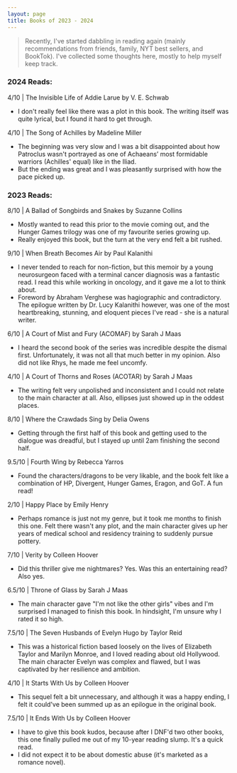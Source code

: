 ```yaml
---
layout: page
title: Books of 2023 - 2024
---
```



> Recently, I've started dabbling in reading again (mainly recommendations from friends, family, NYT best sellers, and BookTok). I've collected some thoughts here, mostly to help myself keep track.

### 2024 Reads:
4/10 | The Invisible Life of Addie Larue by V. E. Schwab
  - I don't really feel like there was a plot in this book. The writing itself was quite lyrical, but I found it hard to get through.

4/10 | The Song of Achilles by Madeline Miller
  - The beginning was very slow and I was a bit disappointed about how Patroclus wasn't portrayed as one of Achaeans’ most formidable warriors (Achilles' equal) like in the Iliad.
  - But the ending was great and I was pleasantly surprised with how the pace picked up.

### 2023 Reads:
8/10 | A Ballad of Songbirds and Snakes by Suzanne Collins 
  - Mostly wanted to read this prior to the movie coming out, and the Hunger Games trilogy was one of my favourite series growing up.
  - Really enjoyed this book, but the turn at the very end felt a bit rushed.

9/10 | When Breath Becomes Air by Paul Kalanithi
  - I never tended to reach for non-fiction, but this memoir by a young neurosurgeon faced with a terminal cancer diagnosis was a fantastic read. I read this while working in oncology, and it gave me a lot to think about.
  -  Foreword by Abraham Verghese was hagiographic and contradictory. The epilogue written by Dr. Lucy Kalanithi however, was one of the most heartbreaking, stunning, and eloquent pieces I've read - she is a natural writer.

6/10 | A Court of Mist and Fury (ACOMAF) by Sarah J Maas
  -  I heard the second book of the series was incredible despite the dismal first. Unfortunately, it was not all that much better in my opinion. Also did not like Rhys, he made me feel uncomfy.

4/10 | A Court of Thorns and Roses (ACOTAR) by Sarah J Maas
  - The writing felt very unpolished and inconsistent and I could not relate to the main character at all. Also, ellipses just showed up in the oddest places.

8/10 | Where the Crawdads Sing by Delia Owens
  - Getting through the first half of this book and getting used to the dialogue was dreadful, but I stayed up until 2am finishing the second half.

9.5/10 | Fourth Wing by Rebecca Yarros
  - Found the characters/dragons to be very likable, and the book felt like a combination of HP, Divergent, Hunger Games, Eragon, and GoT. A fun read!

2/10 | Happy Place by Emily Henry
  - Perhaps romance is just not my genre, but it took me months to finish this one. Felt there wasn't any plot, and the main character gives up her years of medical school and residency training to suddenly pursue pottery.

7/10 | Verity by Colleen Hoover
  - Did this thriller give me nightmares? Yes. Was this an entertaining read? Also yes.

6.5/10 | Throne of Glass by Sarah J Maas
  - The main character gave "I'm not like the other girls" vibes and I'm surprised I managed to finish this book. In hindsight, I'm unsure why I rated it so high.

7.5/10 | The Seven Husbands of Evelyn Hugo by Taylor Reid
   - This was a historical fiction based loosely on the lives of Elizabeth Taylor and Marilyn Monroe, and I loved reading about old Hollywood. The main character Evelyn was complex and flawed, but I was captivated by her resilience and ambition.

4/10 | It Starts With Us by Colleen Hoover
  - This sequel felt a bit unnecessary, and although it was a happy ending, I felt it could've been summed up as an epilogue in the original book.

7.5/10 | It Ends With Us by Colleen Hoover
  - I have to give this book kudos, because after I DNF'd two other books, this one finally pulled me out of my 10-year reading slump. It's a quick read.
  - I did not expect it to be about domestic abuse (it's marketed as a romance novel).

